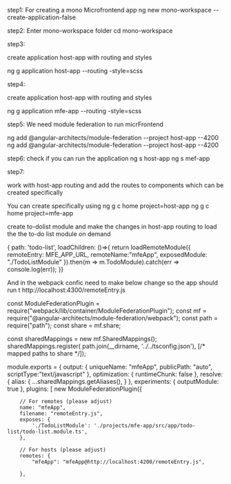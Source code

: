 step1:
For creating a mono Microfrontend app
ng new mono-workspace --create-application-false

step2:
Enter mono-workspace folder
cd mono-workspace

step3:

create application host-app with routing and styles

ng g application host-app --routing -style=scss

step4:

create application host-app with routing and styles

ng g application mfe-app --routing -style=scss

step5:
 We need module federation to run micrFrontend

 ng add @angular-architects/module-federation --project host-app --4200 
 ng add @angular-architects/module-federation --project host-app --4200

 step6:
 check if you can run the application
 ng s host-app 
 ng s mef-app 

 step7:

 work with host-app routing and add the routes to components which can be created specifically
 
 You can create specifically using 
 ng g c home project=host-app
  ng g c home project=mfe-app

  create to-dolist module and make the changes in host-app routing to load the the to-do list module on demand

   { path: 'todo-list', loadChildren: ()=>{
    return loadRemoteModule({
      remoteEntry: MFE_APP_URL,
      remoteName:"mfeApp",
      exposedModule: "./TodoListModule"
    }).then(m => m.TodoModule).catch(err => console.log(err));
  }}

  And in the webpack confic need to make below change so the app should run t http://localhost:4300/remoteEntry.js

  const ModuleFederationPlugin = require("webpack/lib/container/ModuleFederationPlugin");
const mf = require("@angular-architects/module-federation/webpack");
const path = require("path");
const share = mf.share;

const sharedMappings = new mf.SharedMappings();
sharedMappings.register(
  path.join(__dirname, '../../tsconfig.json'),
  [/* mapped paths to share */]);

module.exports = {
  output: {
    uniqueName: "mfeApp",
    publicPath: "auto",
    scriptType:"text/javascript"
  },
  optimization: {
    runtimeChunk: false
  },
  resolve: {
    alias: {
      ...sharedMappings.getAliases(),
    }
  },
  experiments: {
    outputModule: true
  },
  plugins: [
    new ModuleFederationPlugin({

        // For remotes (please adjust)
        name: "mfeApp",
        filename: "remoteEntry.js",
        exposes: {
            './TodoListModule': './projects/mfe-app/src/app/todo-list/todo-list.module.ts',
        },

        // For hosts (please adjust)
        remotes: {
            "mfeApp": "mfeApp@http://localhost:4200/remoteEntry.js",

        },


